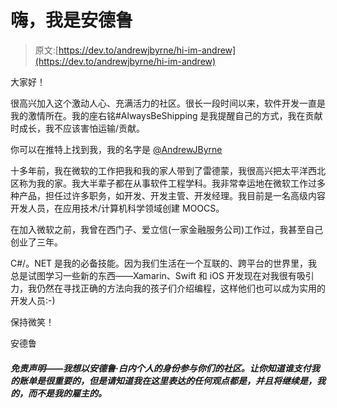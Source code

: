 # 嗨，我是安德鲁

> 原文:[https://dev.to/andrewjbyrne/hi-im-andrew](https://dev.to/andrewjbyrne/hi-im-andrew)

大家好！

很高兴加入这个激动人心、充满活力的社区。很长一段时间以来，软件开发一直是我的激情所在。我的座右铭#AlwaysBeShipping 是我提醒自己的方式，我在贡献时成长，我不应该害怕运输/贡献。

你可以在推特上找到我，我的名字是 [@AndrewJByrne](https://twitter.com/AndrewJByrne)

十多年前，我在微软的工作把我和我的家人带到了雷德蒙，我很高兴把太平洋西北区称为我的家。我大半辈子都在从事软件工程学科。我非常幸运地在微软工作过多种产品，担任过许多职务，如开发、开发主管、开发经理。我目前是一名高级内容开发人员，在应用技术/计算机科学领域创建 MOOCS。

在加入微软之前，我曾在西门子、爱立信(一家金融服务公司)工作过，我甚至自己创业了三年。

C#/。NET 是我的必备技能。因为我们生活在一个互联的、跨平台的世界里，我总是试图学习一些新的东西——Xamarin、Swift 和 iOS 开发现在对我很有吸引力，我仍然在寻找正确的方法向我的孩子们介绍编程，这样他们也可以成为实用的开发人员:-)

保持微笑！

安德鲁

##### 免责声明——我想以安德鲁·白内个人的身份参与你们的社区。让你知道谁支付我的账单是很重要的，但是请知道我在这里表达的任何观点都是，并且将继续是，我的，而不是我的雇主的。